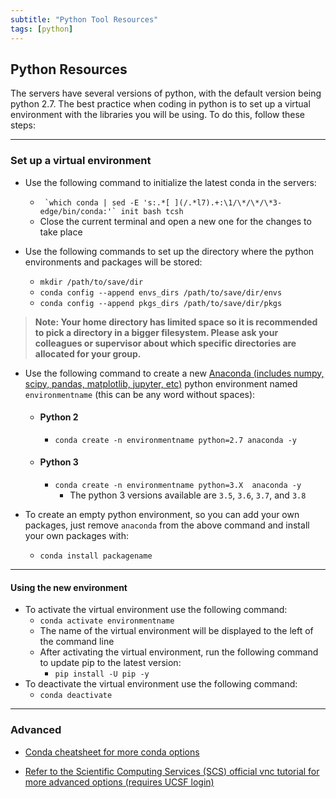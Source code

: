 ```yaml
---
subtitle: "Python Tool Resources"
tags: [python]
---
```


## Python Resources 

The servers have several versions of python, with the default version being python 2.7. The best practice when coding in python is to set up a virtual environment with the libraries you will be using. To do this, follow these steps:

---

### Set up a virtual environment

- Use the following command to initialize the latest conda in the servers:
  - `` `which conda | sed -E 's:.*[ ](/.*l7).+:\1/\*/\*/\*3-edge/bin/conda:'` init bash tcsh``
  - Close the current terminal and open a new one for the changes to take place

- Use the following commands to set up the directory where the python environments and packages will be stored:
  - `mkdir /path/to/save/dir`
  - `conda config --append envs_dirs /path/to/save/dir/envs`
  - `conda config --append pkgs_dirs /path/to/save/dir/pkgs`

> **Note: Your home directory has limited space so it is recommended to pick a directory in a bigger filesystem. Please ask your colleagues or supervisor about which specific directories are allocated for your group.**

- Use the following command to create a new [Anaconda (includes numpy, scipy, pandas, matplotlib, jupyter, etc)](https://www.anaconda.com/open-source) python environment named `environmentname` (this can be any word without spaces):

  - #### Python 2
    - `conda create -n environmentname python=2.7 anaconda -y`

  - #### Python 3
    - `conda create -n environmentname python=3.X  anaconda -y`
      - The python 3 versions available are `3.5`, `3.6`, `3.7`, and `3.8`

- To create an empty python environment, so you can add your own packages, just remove `anaconda` from the above command and install your own packages with:
  - `conda install packagename`

---

#### Using the new environment

- To activate the virtual environment use the following command:
  - `conda activate environmentname`
  - The name of the virtual environment will be displayed to the left of the command line
  - After activating the virtual environment, run the following command to update pip to the latest version:
    - `pip install -U pip -y`
- To deactivate the virtual environment use the following command:
  - `conda deactivate`

---

### Advanced

- [Conda cheatsheet for more conda options](/materials/conda-cheatsheet.pdf)

- [Refer to the Scientific Computing Services (SCS) official vnc tutorial for more advanced options (requires UCSF login)](https://wiki.radiology.ucsf.edu/bin/view/SCS/Tutorials/PythonIntro/)
